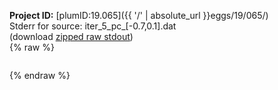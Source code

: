**Project ID:** [plumID:19.065]({{ '/' | absolute_url }}eggs/19/065/)  
Stderr for source:  iter_5_pc_[-0.7,0.1].dat   
(download [zipped raw stdout](iter_5_pc_[-0.7,0.1].dat.plumed_master.stdout.txt.zip))  
{% raw %}
<pre>
</pre>
{% endraw %}
